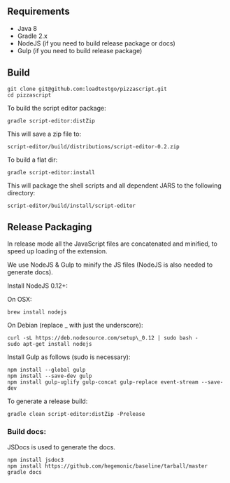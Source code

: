 ## Requirements

+ Java 8
+ Gradle 2.x
+ NodeJS (if you need to build release package or docs)
+ Gulp (if you need to build release package)


## Build

    git clone git@github.com:loadtestgo/pizzascript.git
    cd pizzascript

To build the script editor package:

    gradle script-editor:distZip

This will save a zip file to:

    script-editor/build/distributions/script-editor-0.2.zip

To build a flat dir:

    gradle script-editor:install

This will package the shell scripts and all dependent JARS to the following directory:

    script-editor/build/install/script-editor


## Release Packaging

In release mode all the JavaScript files are concatenated and minified, to speed up
loading of the extension.

We use NodeJS & Gulp to minify the JS files (NodeJS is also needed to generate docs).

Install NodeJS 0.12+:

On OSX:

    brew install nodejs

On Debian (replace \_ with just the underscore):

    curl -sL https://deb.nodesource.com/setup\_0.12 | sudo bash -
    sudo apt-get install nodejs

Install Gulp as follows (sudo is necessary):

    npm install --global gulp
    npm install --save-dev gulp
    npm install gulp-uglify gulp-concat gulp-replace event-stream --save-dev

To generate a release build:

    gradle clean script-editor:distZip -Prelease


### Build docs:

JSDocs is used to generate the docs.

    npm install jsdoc3
    npm install https://github.com/hegemonic/baseline/tarball/master
    gradle docs
